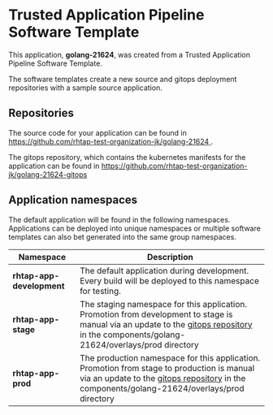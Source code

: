 # Trusted Application Pipeline Software Template

This application, **golang-21624**, was created from a Trusted Application Pipeline Software Template.

The software templates create a new source and gitops deployment repositories with a sample source application. 

## Repositories

The source code for your application can be found in [https://github.com/rhtap-test-organization-jk/golang-21624 ](https://github.com/rhtap-test-organization-jk/golang-21624 ).
 
The gitops repository, which contains the kubernetes manifests for the application can be found in 
[https://github.com/rhtap-test-organization-jk/golang-21624-gitops ](https://github.com/rhtap-test-organization-jk/golang-21624-gitops ) 

## Application namespaces 

The default application will be found in the following namespaces. Applications can be deployed into unique namespaces or multiple software templates can also bet generated into the same group namespaces.  

|  Namespace   |  Description   |  
| -------- | -------- |   
| **rhtap-app-development** | The default application during development. Every build will be deployed to this namespace for testing. | 
| **rhtap-app-stage** | The staging namespace for this application. Promotion from development to stage is manual via an update to the [gitops repository](https://github.com/rhtap-test-organization-jk/golang-21624-gitops ) in the components/golang-21624/overlays/prod directory |  
| **rhtap-app-prod** | The production namespace for this application. Promotion from stage to production is manual via an update to the [gitops repository](https://github.com/rhtap-test-organization-jk/golang-21624-gitops ) in the components/golang-21624/overlays/prod directory | 